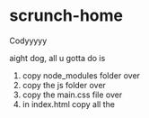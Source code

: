 # scrunch-home

Codyyyyy

aight dog, all u gotta do is

1. copy node_modules folder over
2. copy the js folder over
3. copy the main.css file over
4. in index.html copy all the <script> tags over to ur index.html
5. copy the <style> tag over to ur index.html
6. copy the <main> tag over to your index.html
7. snort some methamphetamine cause this is where shit gets boring
8. open up /js/config.js
9. edit PARTICLE_FORMED_POSITIONS to add the individual particles, like the position they form to
10. these are *relative* units, but i think they map roughly to pixels
11. 0, 0 is smack dab in the middle. negative units move left/up, positive right/down

good luck dawg
